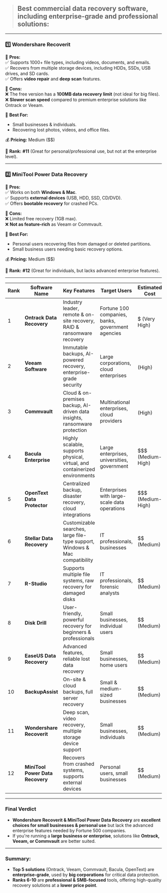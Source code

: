> ## **Best commercial data recovery software**, including enterprise-grade and professional solutions:   

---

### **1️⃣ Wondershare Recoverit**  
🔹 **Pros:**  
✅ Supports 1000+ file types, including videos, documents, and emails.  
✅ Recovers from multiple storage devices, including HDDs, SSDs, USB drives, and SD cards.  
✅ Offers **video repair** and **deep scan** features.  

🔹 **Cons:**  
❌ The free version has a **100MB data recovery limit** (not ideal for big files).  
❌ **Slower scan speed** compared to premium enterprise solutions like Ontrack or Veeam.  

🔹 **Best For:**  
- Small businesses & individuals.  
- Recovering lost photos, videos, and office files.  

💰 **Pricing:** Medium ($$)  

📌 **Rank:** **#11** (Great for personal/professional use, but not at the enterprise level).  

---

### **2️⃣ MiniTool Power Data Recovery**  
🔹 **Pros:**  
✅ Works on both **Windows & Mac**.  
✅ Supports **external devices** (USB, HDD, SSD, CD/DVD).  
✅ Offers **bootable recovery** for crashed PCs.  

🔹 **Cons:**  
❌ Limited free recovery (1GB max).  
❌ **Not as feature-rich** as Veeam or Commvault.  

🔹 **Best For:**  
- Personal users recovering files from damaged or deleted partitions.  
- Small business users needing basic recovery options.  

💰 **Pricing:** Medium ($$)  

📌 **Rank:** **#12** (Great for individuals, but lacks advanced enterprise features).  

--- 

| Rank | Software Name              | Key Features | Target Users | Estimated Cost |
|------|----------------------------|--------------|--------------|---------------|
| 1    | **Ontrack Data Recovery**   | Industry leader, remote & on-site recovery, RAID & ransomware recovery | Fortune 100 companies, banks, government agencies | $$$$$ (Very High) |
| 2    | **Veeam Software**         | Immutable backups, AI-powered recovery, enterprise-grade security | Large corporations, cloud enterprises | $$$$ (High) |
| 3    | **Commvault**              | Cloud & on-premises backup, AI-driven data insights, ransomware protection | Multinational enterprises, cloud providers | $$$$ (High) |
| 4    | **Bacula Enterprise**      | Highly scalable, supports physical, virtual, and containerized environments | Large enterprises, universities, government | $$$ (Medium-High) |
| 5    | **OpenText Data Protector** | Centralized backup, disaster recovery, cloud integrations | Enterprises with large-scale data operations | $$$ (Medium-High) |
| 6    | **Stellar Data Recovery**  | Customizable searches, large file-type support, Windows & Mac compatibility | IT professionals, businesses | $$ (Medium) |
| 7    | **R-Studio**               | Supports multiple file systems, raw recovery for damaged disks | IT professionals, forensic analysts | $$ (Medium) |
| 8    | **Disk Drill**             | User-friendly, powerful recovery for beginners & professionals | Small businesses, individual users | $$ (Medium) |
| 9    | **EaseUS Data Recovery**   | Advanced features, reliable lost data recovery | Small businesses, home users | $$ (Medium) |
| 10   | **BackupAssist**           | On-site & cloud backups, full server recovery | Small & medium-sized businesses | $$ (Medium) |
| 11   | **Wondershare Recoverit**  | Deep scan, video recovery, multiple storage device support | Small businesses, individuals | $$ (Medium) |
| 12   | **MiniTool Power Data Recovery** | Recovers from crashed systems, supports external devices | Personal users, small businesses | $$ (Medium) |

---

### **Final Verdict**  
- **Wondershare Recoverit & MiniTool Power Data Recovery** are **excellent choices for small businesses & personal use** but lack the advanced enterprise features needed by Fortune 500 companies.  
- If you're running a **large business or enterprise**, solutions like **Ontrack, Veeam, or Commvault** are better suited.  

---

### **Summary:**
- **Top 5 solutions** (Ontrack, Veeam, Commvault, Bacula, OpenText) are **enterprise-grade**, used by **big corporations** for critical data protection.  
- **Ranks 6-10** are **professional & SMB-focused** tools, offering high-quality recovery solutions at a **lower price point**.  

